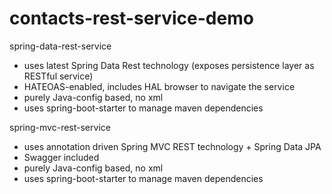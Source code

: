 # contacts-rest-service-demo
spring-data-rest-service
   - uses latest Spring Data Rest technology (exposes persistence layer as RESTful service)
   - HATEOAS-enabled, includes HAL browser to navigate the service
   - purely Java-config based, no xml
   - uses spring-boot-starter to manage maven dependencies

spring-mvc-rest-service
  - uses annotation driven Spring MVC REST technology + Spring Data JPA
  - Swagger included
  - purely Java-config based, no xml
  - uses spring-boot-starter to manage maven dependencies
